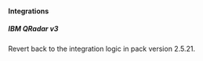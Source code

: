 
#### Integrations

##### IBM QRadar v3

Revert back to the integration logic in pack version 2.5.21.
